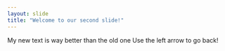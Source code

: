 ```yaml
---
layout: slide
title: "Welcome to our second slide!"
---
```

My new text is way better than the old one 
Use the left arrow to go back!
